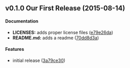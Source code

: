 <a name="v0.1.0"></a>
## v0.1.0 Our First Release (2015-08-14)


#### Documentation

* **LICENSES:**  adds proper license files ([e79e26da](https://github.com/kbknapp/rwc/commit/e79e26da521ff42857f62755f2b6ac4ded285ddb))
* **README.md:**  adds a readme ([70dd8d3a](https://github.com/kbknapp/rwc/commit/70dd8d3ae295b936e6992f50f6c392270b6533e4))

#### Features

*   initial release ([3a79ce30](https://github.com/kbknapp/rwc/commit/3a79ce30c856a1ac2b73045b856eed54ec67975c))



